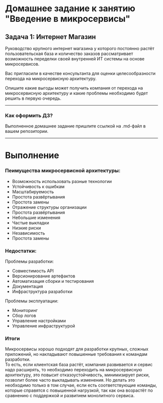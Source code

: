 # Домашнее задание к занятию "Введение в микросервисы"

## Задача 1: Интернет Магазин

Руководство крупного интернет магазина у которого постоянно растёт пользовательская база и количество заказов рассматривает возможность переделки своей внутренней ИТ системы на основе микросервисов. 

Вас пригласили в качестве консультанта для оценки целесообразности перехода на микросервисную архитектуру. 

Опишите какие выгоды может получить компания от перехода на микросервисную архитектуру и какие проблемы необходимо будет решить в первую очередь.

---

### Как оформить ДЗ?

Выполненное домашнее задание пришлите ссылкой на .md-файл в вашем репозитории.

---
# Выполнение

### Пеимущества микросервисной архитектуры:  
+ Возможность использовать разные технологии
+ Устойчивость к ошибкам
+ Масштабируемость
+ Простота развёртывания
+ Простота замены
+ Отражение структуры организации
+ Простота развёртывания
+ Небольшие изменения
+ Частые выкладки
+ Низкие риски
+ Независимость
+ Простота замены


### Недостатки:  
Проблемы разработки:  
+ Совместимость API
+ Версионирование артефактов
+ Автоматизация сборки и тестирования
+ Документация
+ Инфраструктура разработки

Проблемы эксплуатации:  
+ Мониторинг
+ Сбор логов
+ Управление настройками
+ Управление инфраструктурой

### Итоги  
Микросервисы хорошо подходят для разработки крупных, сложных приложений, но накладывают повышенные требования к командам разработки.  
То есть, если клиентская база растёт, компания развивается и сервис надо расширять, то необходимо переходить на микросервисную архитектуру, это повысит отказоустойчивость, минимизирует риски, позволит более часто выкладывать изменения. Но делать это необходимо только в том случае, если есть соответствующие команды, которые справятся с повышенной нагрузкой, так как она возрастёт по сравнению с поддержкой и развитием монолитного сервиса.
